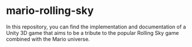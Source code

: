 # mario-rolling-sky
In this repository, you can find the implementation and documentation of a Unity 3D game that aims to be a tribute to the popular Rolling Sky game combined with the Mario universe.
